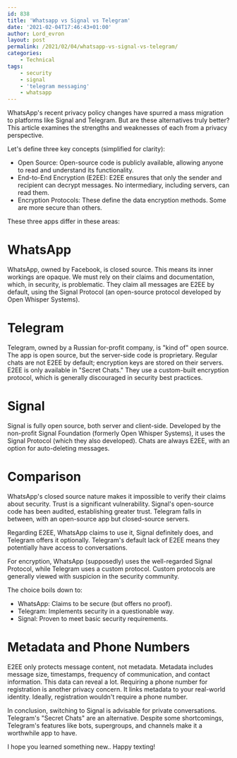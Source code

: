 ```yaml
---
id: 838
title: 'Whatsapp vs Signal vs Telegram'
date: '2021-02-04T17:46:43+01:00'
author: Lord_evron
layout: post
permalink: /2021/02/04/whatsapp-vs-signal-vs-telegram/
categories:
    - Technical
tags:
    - security
    - signal
    - 'telegram messaging'
    - whatsapp
---
```


WhatsApp's recent privacy policy changes have spurred a mass migration to platforms like Signal and Telegram. 
But are these alternatives truly better? This article examines the strengths and weaknesses of each from a privacy perspective.

Let's define three key concepts (simplified for clarity):

- Open Source: Open-source code is publicly available, allowing anyone to read and understand its functionality.
- End-to-End Encryption (E2EE): E2EE ensures that only the sender and recipient can decrypt messages. No intermediary, including servers, can read them.
- Encryption Protocols: These define the data encryption methods. Some are more secure than others.

These three apps differ in these areas:

# WhatsApp

WhatsApp, owned by Facebook, is closed source.  This means its inner workings are opaque.  We must rely on their claims 
and documentation, which, in security, is problematic. They claim all messages are E2EE by default, using the Signal Protocol 
(an open-source protocol developed by Open Whisper Systems).

# Telegram

Telegram, owned by a Russian for-profit company, is "kind of" open source. The app is open source, but the server-side code 
is proprietary.  Regular chats are not E2EE by default; encryption keys are stored on their servers. 
E2EE is only available in "Secret Chats." They use a custom-built encryption protocol, which is generally discouraged in 
security best practices.

# Signal

Signal is fully open source, both server and client-side. Developed by the non-profit Signal Foundation 
(formerly Open Whisper Systems), it uses the Signal Protocol (which they also developed).
Chats are always E2EE, with an option for auto-deleting messages.

# Comparison

WhatsApp's closed source nature makes it impossible to verify their claims about security. Trust is a significant vulnerability. 
Signal's open-source code has been audited, establishing greater trust. Telegram falls in between, with an open-source app but closed-source servers.

Regarding E2EE, WhatsApp claims to use it, Signal definitely does, and Telegram offers it optionally. 
Telegram's default lack of E2EE means they potentially have access to conversations.

For encryption, WhatsApp (supposedly) uses the well-regarded Signal Protocol, while Telegram uses a custom protocol. 
Custom protocols are generally viewed with suspicion in the security community.

The choice boils down to:

- WhatsApp: Claims to be secure (but offers no proof).
- Telegram: Implements security in a questionable way.
- Signal: Proven to meet basic security requirements.

# Metadata and Phone Numbers

E2EE only protects message content, not metadata. Metadata includes message size, timestamps, frequency of communication, 
and contact information. This data can reveal a lot.
Requiring a phone number for registration is another privacy concern. 
It links metadata to your real-world identity.  Ideally, registration wouldn't require a phone number.

In conclusion, switching to Signal is advisable for private conversations. 
Telegram's "Secret Chats" are an alternative.  Despite some shortcomings, Telegram's features like bots, supergroups, 
and channels make it a worthwhile app to have.

I hope you learned something new.. Happy texting!

